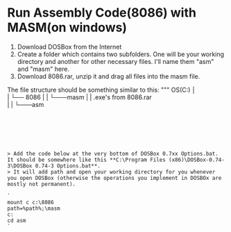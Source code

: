 # Run Assembly Code(8086) with MASM(on windows)
1. Download DOSBox from the Internet
2. Create a folder which contains two subfolders. One will be your working directory and another for other necessary files. I'll name them "asm" and "masm" here.
3. Download 8086.rar, unzip it and drag all files into the masm file.

The file structure should be something similar to this:
"""
OS(C:)
│  
|
└── 8086
    |
    |
    └───masm
    |    | .exe's from 8086.rar      
    |
    |
    └───asm 

```






> Add the code below at the very bottom of DOSBox 0.7xx Options.bat. It should be somewhere like this **C:\Program Files (x86)\DOSBox-0.74-3\DOSBox 0.74-3 Options.bat**.
> It will add path and open your working directory for you whenever you open DOSBox (otherwise the operations you implement in DOSBOx are mostly not permanent).

`
mount c c:\8086
path=%path%;\masm
c:
cd asm
`
